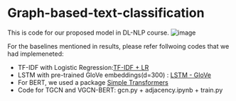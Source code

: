 # Graph-based-text-classification

This is code for our proposed model in DL-NLP course.
![image](https://drive.google.com/file/d/1wX8t12RV3sWE9eSphgwGupNzQHHVnM3V/view?usp=sharing)

For the baselines mentioned in results, please refer follwoing codes that we had implemeneted:

* TF-IDF with Logistic Regression:[TF-IDF + LR]( https://github.com/deekshakoul/Sentiment-Analysis-for-movie-reviews.git)
* LSTM with pre-trained GloVe embeddings(d=300) : [LSTM - GloVe](https://github.com/deekshakoul/Examples-of-DL-NLP-using-Pytorch.git)
* For BERT, we used a package [Simple Transformers](https://simpletransformers.ai/)
* Code for TGCN and VGCN-BERT: gcn.py + adjacency.ipynb + train.py
